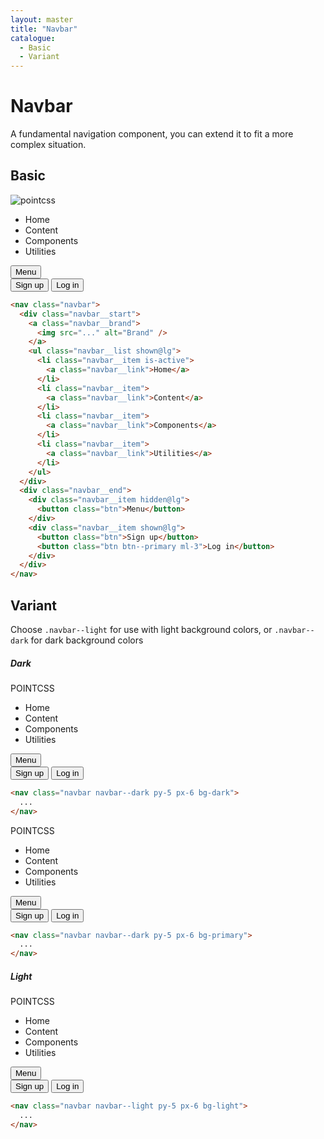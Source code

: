 ```yaml
---
layout: master
title: "Navbar"
catalogue:
  - Basic
  - Variant
---
```


# Navbar

A fundamental navigation component, you can extend it to fit a more complex situation.

## Basic

<section class="snippet">
  <div class="snippet__preview">
    <nav class="navbar">
      <div class="navbar__start">
        <a class="navbar__brand">
          <img src="{{project.url}}/images/logo.svg" alt="pointcss" />
        </a>
        <ul class="navbar__list shown@lg">
          <li class="navbar__item is-active">
            <a class="navbar__link">Home</a>
          </li>
          <li class="navbar__item">
            <a class="navbar__link">Content</a>
          </li>
          <li class="navbar__item">
            <a class="navbar__link">Components</a>
          </li>
          <li class="navbar__item">
            <a class="navbar__link">Utilities</a>
          </li>
        </ul>
      </div>
      <div class="navbar__end">
        <div class="navbar__item hidden@lg">
          <button class="btn">Menu</button>
        </div>
        <div class="navbar__item shown@lg">
          <div class="flex">
            <button class="btn">Sign up</button>
            <button class="btn btn--primary ml-3">Log in</button>
          </div>
        </div>
      </div>
    </nav>
  </div>
  <div class="snippet__source">

```html
<nav class="navbar">
  <div class="navbar__start">
    <a class="navbar__brand">
      <img src="..." alt="Brand" />
    </a>
    <ul class="navbar__list shown@lg">
      <li class="navbar__item is-active">
        <a class="navbar__link">Home</a>
      </li>
      <li class="navbar__item">
        <a class="navbar__link">Content</a>
      </li>
      <li class="navbar__item">
        <a class="navbar__link">Components</a>
      </li>
      <li class="navbar__item">
        <a class="navbar__link">Utilities</a>
      </li>
    </ul>
  </div>
  <div class="navbar__end">
    <div class="navbar__item hidden@lg">
      <button class="btn">Menu</button>
    </div>
    <div class="navbar__item shown@lg">
      <button class="btn">Sign up</button>
      <button class="btn btn--primary ml-3">Log in</button>
    </div>
  </div>
</nav>
```

  </div>
</section>

## Variant

Choose `.navbar--light` for use with light background colors, or `.navbar--dark` for dark background colors

##### Dark

<section class="snippet">
  <div class="snippet__preview">
    <nav class="navbar navbar--dark py-5 px-6 bg-dark">
      <div class="navbar__start">
        <a role="button" class="navbar__brand">POINTCSS</a>
        <ul class="navbar__list shown@lg">
          <li class="navbar__item is-active">
            <a class="navbar__link">Home</a>
          </li>
          <li class="navbar__item">
            <a class="navbar__link">Content</a>
          </li>
          <li class="navbar__item">
            <a class="navbar__link">Components</a>
          </li>
          <li class="navbar__item">
            <a class="navbar__link">Utilities</a>
          </li>
        </ul>
      </div>
      <div class="navbar__end">
        <div class="navbar__item hidden@lg">
          <button class="btn btn--white btn--outline">Menu</button>
        </div>
        <div class="navbar__item shown@lg">
          <button class="btn btn--white btn--outline">Sign up</button>
          <button class="btn btn--white btn--outline ml-3">Log in</button>
        </div>
      </div>
    </nav>
  </div>
  <div class="snippet__source">

```html
<nav class="navbar navbar--dark py-5 px-6 bg-dark">
  ...
</nav>
```

  </div>
</section>

<section class="snippet">
  <div class="snippet__preview">
    <nav class="navbar navbar--dark py-5 px-6 bg-primary">
      <div class="navbar__start">
        <a role="button" class="navbar__brand">POINTCSS</a>
        <ul class="navbar__list shown@lg">
          <li class="navbar__item is-active">
            <a class="navbar__link">Home</a>
          </li>
          <li class="navbar__item">
            <a class="navbar__link">Content</a>
          </li>
          <li class="navbar__item">
            <a class="navbar__link">Components</a>
          </li>
          <li class="navbar__item">
            <a class="navbar__link">Utilities</a>
          </li>
        </ul>
      </div>
      <div class="navbar__end">
        <div class="navbar__item hidden@lg">
          <button class="btn btn--white btn--outline">Menu</button>
        </div>
        <div class="navbar__item shown@lg">
          <button class="btn btn--white btn--outline">Sign up</button>
          <button class="btn btn--white btn--outline ml-3">Log in</button>
        </div>
      </div>
    </nav>
  </div>
  <div class="snippet__source">

```html
<nav class="navbar navbar--dark py-5 px-6 bg-primary">
  ...
</nav>
```

  </div>
</section>

##### Light

<section class="snippet">
  <div class="snippet__preview">
    <nav class="navbar navbar--light py-5 px-6 bg-light">
      <div class="navbar__start">
        <a role="button" class="navbar__brand">POINTCSS</a>
        <ul class="navbar__list shown@lg">
          <li class="navbar__item is-active">
            <a class="navbar__link">Home</a>
          </li>
          <li class="navbar__item">
            <a class="navbar__link">Content</a>
          </li>
          <li class="navbar__item">
            <a class="navbar__link">Components</a>
          </li>
          <li class="navbar__item">
            <a class="navbar__link">Utilities</a>
          </li>
        </ul>
      </div>
      <div class="navbar__end">
        <div class="navbar__item hidden@lg">
          <button class="btn">Menu</button>
        </div>
        <div class="navbar__item shown@lg">
          <button class="btn">Sign up</button>
          <button class="btn ml-3">Log in</button>
        </div>
      </div>
    </nav>
  </div>
  <div class="snippet__source">

```html
<nav class="navbar navbar--light py-5 px-6 bg-light">
  ...
</nav>
```

  </div>
</section>
